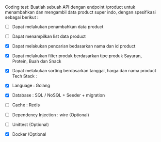 Coding test:
Buatlah sebuah API dengan endpoint /product untuk menambahkan dan mengambil data product super
indo, dengan spesifikasi sebagai berikut :

- [ ] Dapat melakukan penambahkan data product
- [ ] Dapat menampilkan list data product
- [x] Dapat melakukan pencarian bedasarkan nama dan id product
- [x] Dapat melakukan filter produk berdasarkan tipe produk Sayuran, Protein, Buah dan Snack
- [x] Dapat melakukan sorting berdasarkan tanggal, harga dan nama product
      Tech Stack :

- [x] Language : Golang
- [x] Database : SQL / NoSQL + Seeder + migration
- [ ] Cache : Redis
- [ ] Dependency Injection : wire (Optional)
- [ ] Unittest (Optional)
- [x] Docker (Optional
